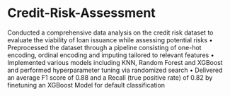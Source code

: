 # Credit-Risk-Assessment
Conducted a comprehensive data analysis on the credit risk dataset to evaluate the viability of loan issuance while assessing potential risks
• Preprocessed the dataset through a pipeline consisting of one-hot encoding, ordinal encoding and imputing tailored to relevant features
• Implemented various models including KNN, Random Forest and XGBoost and performed hyperparameter tuning via randomized search
• Delivered an average F1 score of 0.88 and a Recall (true positive rate) of 0.82 by finetuning an XGBoost Model for default classification
